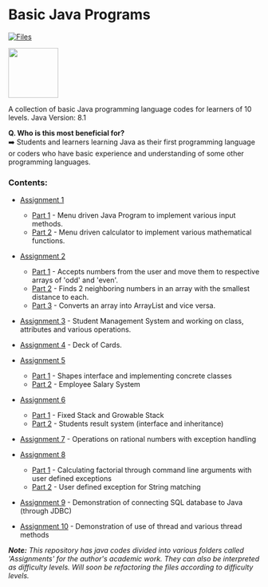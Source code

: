 # Basic Java Programs

<a href="https://github.com/aadi1011/Basic-Java-Programs"><img alt="Files" src="https://img.shields.io/badge/Files-16-blue"></a>

<a align=center><img src="https://upload.wikimedia.org/wikipedia/en/thumb/3/30/Java_programming_language_logo.svg/1200px-Java_programming_language_logo.svg.png" width=100></a>


A collection of basic Java programming language codes for learners of 10 levels.
Java Version: 8.1

<b>Q. Who is this most beneficial for?</b></br>
➡️ Students and learners learning Java as their first programming language or coders who have basic experience and understanding of some other programming languages.

### Contents:
- [Assignment 1](https://github.com/aadi1011/Basic-Java-Programs/tree/main/Assignment%201)
  - [Part 1](https://github.com/aadi1011/Basic-Java-Programs/tree/main/Assignment%201/Part%201) - Menu driven Java Program to implement various input methods.
  - [Part 2](https://github.com/aadi1011/Basic-Java-Programs/tree/main/Assignment%201/Part%202) - Menu driven calculator to implement various mathematical functions.

- [Assignment 2](https://github.com/aadi1011/Basic-Java-Programs/tree/main/Assignment%202)
  - [Part 1](https://github.com/aadi1011/Basic-Java-Programs/tree/main/Assignment%202/Part%201) - Accepts numbers from the user and move them to respective arrays of 'odd' and 'even'.
  - [Part 2](https://github.com/aadi1011/Basic-Java-Programs/tree/main/Assignment%202/Part%202) - Finds 2 neighboring numbers in an array with the smallest distance to each.
  - [Part 3](https://github.com/aadi1011/Basic-Java-Programs/tree/main/Assignment%202/Part%203) - Converts an array into ArrayList and vice versa.

- [Assignment 3](https://github.com/aadi1011/Basic-Java-Programs/tree/main/Assignment%203) - Student Management System and working on class, attributes and various operations.

- [Assignment 4](https://github.com/aadi1011/Basic-Java-Programs/tree/main/Assignment%204) - Deck of Cards.

- [Assignment 5](https://github.com/aadi1011/Basic-Java-Programs/blob/main/Assignment%205)
  - [Part 1](https://github.com/aadi1011/Basic-Java-Programs/blob/main/Assignment%205/Part%201) - Shapes interface and implementing concrete classes
  - [Part 2](https://github.com/aadi1011/Basic-Java-Programs/blob/main/Assignment%205/Part%202) - Employee Salary System

- [Assignment 6](https://github.com/aadi1011/Basic-Java-Programs/blob/main/Assignment%206)
  - [Part 1](https://github.com/aadi1011/Basic-Java-Programs/blob/main/Assignment%206/Part%201) - Fixed Stack and Growable Stack
  - [Part 2](https://github.com/aadi1011/Basic-Java-Programs/blob/main/Assignment%206/Part%202) - Students result system (interface and inheritance)
  
- [Assignment 7](https://github.com/aadi1011/Basic-Java-Programs/blob/main/Assignment%207) - Operations on rational numbers with exception handling

- [Assignment 8](https://github.com/aadi1011/Basic-Java-Programs/blob/main/Assignment%208)
  - [Part 1](https://github.com/aadi1011/Basic-Java-Programs/blob/main/Assignment%208/Part%201) - Calculating factorial through command line arguments with user defined exceptions
  - [Part 2](https://github.com/aadi1011/Basic-Java-Programs/blob/main/Assignment%208/Part%202) - User defined exception for String matching 
  
- [Assignment 9](https://github.com/aadi1011/Basic-Java-Programs/blob/main/Assignment%209) - Demonstration of connecting SQL database to Java (through JDBC)

- [Assignment 10](https://github.com/aadi1011/Basic-Java-Programs/blob/main/Assignment%2010) - Demonstration of use of thread and various thread methods


_<b>Note:</b> This repository has java codes divided into various folders called 'Assignments' for the author's academic work. They can also be interpreted as difficulty levels. Will soon be refactoring the files according to difficulty levels._
